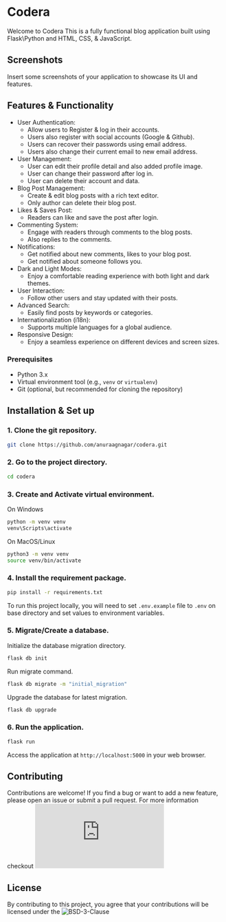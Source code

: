# Codera

Welcome to Codera This is a fully functional blog application built using Flask\Python and HTML, CSS, & JavaScript.

## Screenshots

Insert some screenshots of your application to showcase its UI and features.

## Features & Functionality

- User Authentication:
  - Allow users to Register & log in their accounts.
  - Users also register with social accounts (Google & Github).
  - Users can recover their passwords using email address.
  - Users also change their current email to new email address.
- User Management:
  - User can edit their profile detail and also added profile image.
  - User can change their password after log in.
  - User can delete their account and data.
- Blog Post Management:
  - Create & edit blog posts with a rich text editor.
  - Only author can delete their blog post.
- Likes & Saves Post:
  - Readers can like and save the post after login.
- Commenting System:
  - Engage with readers through comments to the blog posts.
  - Also replies to the comments.
- Notifications:
  - Get notified about new comments, likes to your blog post.
  - Get notified about someone follows you.
- Dark and Light Modes:
  - Enjoy a comfortable reading experience with both light and dark themes.
- User Interaction:
  - Follow other users and stay updated with their posts.
- Advanced Search:
  - Easily find posts by keywords or categories.
- Internationalization (i18n):
  - Supports multiple languages for a global audience.
- Responsive Design:
  - Enjoy a seamless experience on different devices and screen sizes.

### Prerequisites

- Python 3.x
- Virtual environment tool (e.g., `venv` or `virtualenv`)
- Git (optional, but recommended for cloning the repository)

## Installation & Set up

### 1. Clone the git repository.

```bash
git clone https://github.com/anuraagnagar/codera.git
```

### 2. Go to the project directory.

```bash
cd codera
```

### 3. Create and Activate virtual environment.

On Windows

```bash
python -m venv venv
venv\Scripts\activate
```

On MacOS/Linux

```bash
python3 -m venv venv
source venv/bin/activate
```

### 4. Install the requirement package.

```bash
pip install -r requirements.txt
```

To run this project locally, you will need to set `.env.example` file to `.env` on base directory and set values to environment variables.


### 5. Migrate/Create a database.

Initialize the database migration directory.

```bash
flask db init
```

Run migrate command.

```bash
flask db migrate -m "initial_migration"
```

Upgrade the database for latest migration.

```bash
flask db upgrade
```

### 6. Run the application.

```bash
flask run
```

Access the application at `http://localhost:5000` in your web browser.

## Contributing

Contributions are welcome! If you find a bug or want to add a new feature, please open an issue or submit a pull request.
For more information checkout ![CONTRIBUTING.md](https://github.com/anuraagnagar/codera/blob/master/CONTRIBUTING.md)

## License

By contributing to this project, you agree that your contributions will be licensed under the ![BSD-3-Clause](https://github.com/anuraagnagar/codera/blob/master/LICENSE)